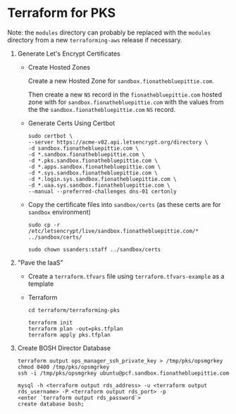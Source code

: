 #   Terraform for PKS

Note: the `modules` directory can probably be replaced with the `modules` directory from a new `terraforming-aws` release if necessary.

1.  Generate Let's Encrypt Certificates

    *   Create Hosted Zones
    
        Create a new Hosted Zone for `sandbox.fionathebluepittie.com`. 
        
        Then create a new `NS` record in the `fionathebluepittie.com` hosted zone with for `sandbox.fionathebluepittie.com` with the values from the the `sandbox.fionathebluepittie.com` `NS` record.

    *   Generate Certs Using Certbot
        ```
        sudo certbot \
        --server https://acme-v02.api.letsencrypt.org/directory \
        -d sandbox.fionathebluepittie.com \
        -d *.sandbox.fionathebluepittie.com \
        -d *.pks.sandbox.fionathebluepittie.com \
        -d *.apps.sandbox.fionathebluepittie.com \
        -d *.sys.sandbox.fionathebluepittie.com \
        -d *.login.sys.sandbox.fionathebluepittie.com \
        -d *.uaa.sys.sandbox.fionathebluepittie.com \
        --manual --preferred-challenges dns-01 certonly
        ```

    *   Copy the certificate files into `sandbox/certs` (as these certs are for `sandbox` environment)
        ```
        sudo cp -r /etc/letsencrypt/live/sandbox.fionathebluepittie.com/* ../sandbox/certs/

        sudo chown ssanders:staff ../sandbox/certs
        ```

1.  "Pave the IaaS"

    *   Create a `terraform.tfvars` file using `terraform.tfvars-example` as a template

    *   Terraform
        ```
        cd terraform/terraforming-pks

        terraform init
        terraform plan -out=pks.tfplan
        terraform apply pks.tfplan
        ```

1.  Create BOSH Director Database

    ```
    terraform output ops_manager_ssh_private_key > /tmp/pks/opsmgrkey
    chmod 0400 /tmp/pks/opsmgrkey
    ssh -i /tmp/pks/opsmgrkey ubuntu@pcf.sandbox.fionathebluepittie.com

    mysql -h <terraform output rds_address> -u <terraform output rds_username> -P <terraform output rds_port> -p
    <enter `terraform output rds_password`>
    create database bosh;
    ```
